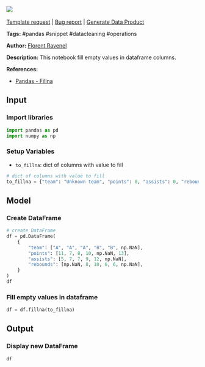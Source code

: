 <a href="https://app.naas.ai/user-redirect/naas/downloader?url=https://raw.githubusercontent.com/jupyter-naas/awesome-notebooks/master/Pandas/Pandas_Fill_emtpy_values.ipynb" target="_parent"><img src="https://naasai-public.s3.eu-west-3.amazonaws.com/open_in_naas.svg"/></a><br><br><a href="https://github.com/jupyter-naas/awesome-notebooks/issues/new?assignees=&labels=&template=template-request.md&title=Tool+-+Action+of+the+notebook+">Template request</a> | <a href="https://github.com/jupyter-naas/awesome-notebooks/issues/new?assignees=&labels=bug&template=bug_report.md&title=Pandas+-+Fill+emtpy+values:+Error+short+description">Bug report</a> | <a href="https://app.naas.ai/user-redirect/naas/downloader?url=https://raw.githubusercontent.com/jupyter-naas/awesome-notebooks/master/Naas/Naas_Start_data_product.ipynb" target="_parent">Generate Data Product</a>

**Tags:** #pandas #snippet #datacleaning #operations

**Author:** [Florent Ravenel](https://www.linkedin.com/in/florent-ravenel/)

**Description:** This notebook fill empty values in dataframe columns.

**References:**
- [Pandas - Fillna](https://pandas.pydata.org/docs/reference/api/pandas.DataFrame.fillna.html)

## Input

### Import libraries


```python
import pandas as pd
import numpy as np
```

### Setup Variables
- `to_fillna`: dict of columns with value to fill


```python
# dict of columns with value to fill
to_fillna = {"team": "Unknown team", "points": 0, "assists": 0, "rebounds": 0}
```

## Model

### Create DataFrame


```python
# create DataFrame
df = pd.DataFrame(
    {
        "team": ["A", "A", "A", "B", "B", np.NaN],
        "points": [11, 7, 8, 10, np.NaN, 13],
        "assists": [5, 7, 7, 9, 12, np.NaN],
        "rebounds": [np.NaN, 8, 10, 6, 6, np.NaN],
    }
)
df
```

### Fill empty values in dataframe


```python
df = df.fillna(to_fillna)
```

## Output

### Display new DataFrame


```python
df
```
